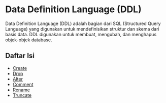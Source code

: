 # Data Definition Language (DDL)

Data Definition Language (DDL) adalah bagian dari SQL (Structured Query Language) yang digunakan untuk mendefinisikan struktur dan skema dari basis data. DDL digunakan untuk membuat, mengubah, dan menghapus objek-objek database.

## Daftar Isi

- <a href="CREATE.md">Create</a>
- <a href="DROP.md">Drop</a>
- <a href="ALTER.md">Alter</a>
- <a href="COMMENT.md">Comment</a>
- <a href="RENAME.md">Rename</a>
- <a href="TRUNCATE.md">Truncate</a>